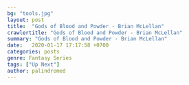 ```yaml
---
bg: "tools.jpg"
layout: post
title:  "Gods of Blood and Powder - Brian McLellan"
crawlertitle: "Gods of Blood and Powder - Brian McLellan"
summary: "Gods of Blood and Powder - Brian McLellan"
date:   2020-01-17 17:17:58 +0700
categories: posts
genre: Fantasy Series
tags: ["Up Next"]
author: palindromed
---
```


